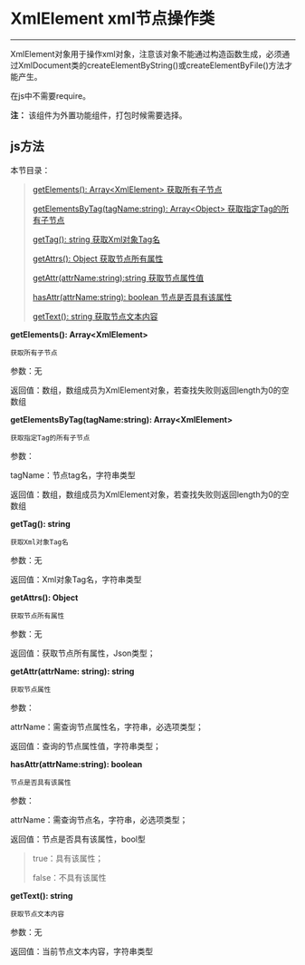 # XmlElement xml节点操作类

----------

XmlElement对象用于操作xml对象，注意该对象不能通过构造函数生成，必须通过XmlDocument类的createElementByString()或createElementByFile()方法才能产生。

在js中不需要require。


**注：** 该组件为外置功能组件，打包时候需要选择。

<h2 id="cid_1">js方法</h2>  

本节目录：

>[ getElements(): Array&lt;XmlElement&gt; 获取所有子节点 ](#ff_0)
> 
> [getElementsByTag(tagName:string): Array&lt;Object&gt;  获取指定Tag的所有子节点 ](#ff_1)
>
>[ getTag(): string   获取Xml对象Tag名  ](#ff_2)
>
>[ getAttrs(): Object  获取节点所有属性  ](#ff_3)
>
>[ getAttr(attrName:string):string  获取节点属性值  ](#ff_4)
>
>[ hasAttr(attrName:string): boolean  节点是否具有该属性  ](#ff_5)
>
>[ getText(): string  获取节点文本内容  ](#ff_6)


<span id="ff_0">**getElements(): Array&lt;XmlElement&gt;**</span>  

<code>获取所有子节点</code>     

参数：无  

返回值：数组，数组成员为XmlElement对象，若查找失败则返回length为0的空数组




<span id="ff_1">**getElementsByTag(tagName:string): Array&lt;XmlElement&gt;**</span>  

<code>获取指定Tag的所有子节点</code>   

参数：

tagName：节点tag名，字符串类型

返回值：数组，数组成员为XmlElement对象，若查找失败则返回length为0的空数组


<span id="ff_2">**getTag(): string**</span>  

<code>获取Xml对象Tag名</code>  

参数：无

返回值：Xml对象Tag名，字符串类型


<span id="ff_3">**getAttrs(): Object**</span>  

<code>获取节点所有属性</code>

参数：无 

返回值：获取节点所有属性，Json类型；


<span id="ff_4">**getAttr(attrName: string): string**</span>  

<code>获取节点属性</code>  

参数： 

attrName：需查询节点属性名，字符串，必选项类型； 

返回值：查询的节点属性值，字符串类型；


<span id="ff_5">**hasAttr(attrName:string): boolean**</span>  

<code>节点是否具有该属性</code>   

参数： 

attrName：需查询节点名，字符串，必选项类型； 

返回值：节点是否具有该属性，bool型

> true：具有该属性；
> 
> false：不具有该属性


<span id="ff_6">**getText(): string**</span>  

<code>获取节点文本内容</code>

参数：无

返回值：当前节点文本内容，字符串类型   